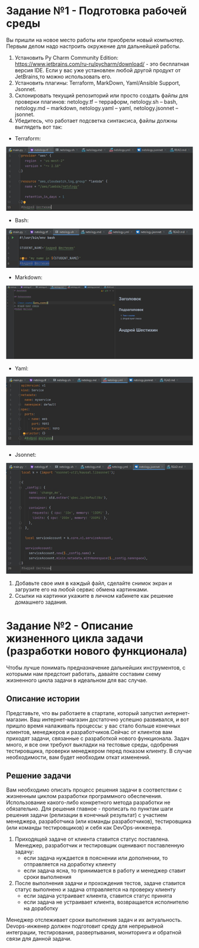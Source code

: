 #  Задание №1 - Подготовка рабочей среды
Вы пришли на новое место работы или приобрели новый компьютер. Первым делом надо настроить окружение для дальнейшей работы.

1. Установить Py Charm Community Edition: https://www.jetbrains.com/ru-ru/pycharm/download/ - это бесплатная версия IDE. Если у вас уже установлен любой другой продукт от JetBrains,то можно использовать его.
2. Установить плагины:
Terraform,
MarkDown,
Yaml/Ansible Support,
Jsonnet.
3. Склонировать текущий репозиторий или просто создать файлы для проверки плагинов:
netology.tf – терраформ,
netology.sh – bash,
netology.md – markdown,
netology.yaml – yaml,
netology.jsonnet – jsonnet.
4. Убедитесь, что работает подсветка синтаксиса, файлы должны выглядеть вот так:
   
- Terraform:
  
<p align="left">
  <img src="./pic/terraform.jpg">
</p>

- Bash:

<p align="left">
  <img src="./pic/bash.jpg">
</p>

- Markdown:

<p align="left">
  <img src="./pic/markdown.jpg">
</p>

- Yaml:

<p align="left">
  <img src="./pic/yaml.jpg">
</p>


- Jsonnet:

<p align="left">
  <img src="./pic/jsonnet.jpg">
</p>

1. Добавьте свое имя в каждый файл, сделайте снимок экран и загрузите его на любой сервис обмена картинками.
2. Ссылки на картинки укажите в личном кабинете как решение домашнего задания.

#  Задание №2 - Описание жизненного цикла задачи (разработки нового функционала)
Чтобы лучше понимать предназначение дальнейших инструментов, с которыми нам предстоит работать, давайте составим схему жизненного цикла задачи в идеальном для вас случае.

##  Описание истории
Представьте, что вы работаете в стартапе, который запустил интернет-магазин. Ваш интернет-магазин достаточно успешно развивался, и вот пришло время налаживать процессы: у вас стало больше конечных клиентов, менеджеров и разработчиков.Сейчас от клиентов вам приходят задачи, связанные с разработкой нового функционала. Задач много, и все они требуют выкладки на тестовые среды, одобрения тестировщика, проверки менеджером перед показом клиенту. В случае необходимости, вам будет необходим откат изменений.

##  Решение задачи
Вам необходимо описать процесс решения задачи в соответствии с жизненным циклом разработки программного обеспечения. Использование какого-либо конкретного метода разработки не обязательно. Для решения главное - прописать по пунктам шаги решения задачи (релизации в конечный результат) с участием менеджера, разработчика (или команды разработчиков), тестировщика (или команды тестировщиков) и себя как DevOps-инженера.

1. Приходящей задаче от клиента ставится статус поставлена. Менеджер, разработчик и тестировщик оценивают поставленную задачу:
   - если задача нуждается в пояснении или дополнении, то отправляется на доработку клиенту
   - если задача ясна, то принимается в работу и менеджер ставит сроки выполнения 
2. После выполнения задачи и прохождения тестов, задаче ставится статус выполнено и задача отправляется на проверку клиенту
    - если задача устраивает клиента, ставится статус принята
    - если задача не устраивает клиента, возвращается исполнителю на доработку

Менеджер отслеживает сроки выполнения задач и их актуальность. Devops-инженер должен подготовит среду для непрерывной интеграции, тестирования, развертывания, мониторинга и обратной связи для данной задачи.